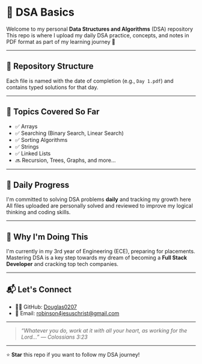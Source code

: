 # 📘 DSA Basics

Welcome to my personal **Data Structures and Algorithms** (DSA) repository 
This repo is where I upload my daily DSA practice, concepts, and notes in PDF format as part of my learning journey 🚀

---

## 📂 Repository Structure

Each file is named with the date of completion (e.g., `Day 1.pdf`) and contains typed solutions for that day.

---

## 🧠 Topics Covered So Far

- ✅ Arrays  
- ✅ Searching (Binary Search, Linear Search)  
- ✅ Sorting Algorithms  
- ✅ Strings
- ✅ Linked Lists
- 🔜 Recursion, Trees, Graphs, and more...

---

## 📅 Daily Progress

I'm committed to solving DSA problems **daily** and tracking my growth here  
All files uploaded are personally solved and reviewed to improve my logical thinking and coding skills.

---

## 🙌 Why I'm Doing This

I'm currently in my 3rd year of Engineering (ECE), preparing for placements.  
Mastering DSA is a key step towards my dream of becoming a **Full Stack Developer** and cracking top tech companies.

---

## 📬 Let's Connect

- 👨‍💻 GitHub: [Douglas0207](https://github.com/Douglas0207)  
- 📧 Email: robinson4jesuschrist@gmail.com  

---

> _“Whatever you do, work at it with all your heart, as working for the Lord…” — Colossians 3:23_

---

⭐ **Star** this repo if you want to follow my DSA journey!
